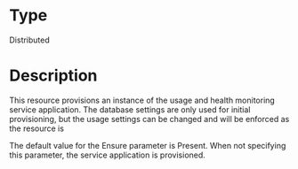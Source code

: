 # Type

Distributed

# Description

This resource provisions an instance of the usage and health monitoring service
application. The database settings are only used for initial provisioning, but
the usage settings can be changed and will be enforced as the resource is

The default value for the Ensure parameter is Present. When not specifying this
parameter, the service application is provisioned.
